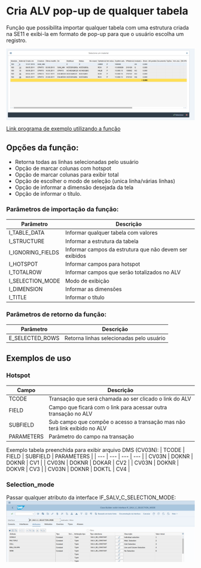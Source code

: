 # Cria ALV pop-up de qualquer tabela
 Função que possibilita importar qualquer tabela com uma estrutura criada na SE11 e exibi-la em formato de pop-up para que o usuário escolha um registro.
 
 <img src="img/alvpopup.png" align=center>
 
[Link programa de exemplo utilizando a função](src/zalvpopup_exemplo.prog.abap)
 
 
 ## Opções da função:
 - Retorna todas as linhas selecionadas pelo usuário
 - Opção de marcar colunas com hotspot
 - Opção de marcar colunas para exibir total
 - Opção de escolher o modo de seleção (unica linha/várias linhas)
 - Opção de informar a dimensão desejada da tela
 - Opção de informar o título.
 
 ### Parâmetros de importação da função:
| Parâmetro | Descrição |
| --- | --- |
| I_TABLE_DATA | Informar qualquer tabela com valores |
| I_STRUCTURE | Informar a estrutura da tabela |
| I_IGNORING_FIELDS | Informar campos da estrutura que não devem ser exibidos |
| I_HOTSPOT | Informar campos para hotspot |
| I_TOTALROW | Informar campos que serão totalizados no ALV |
| I_SELECTION_MODE | Modo de exibição |
| I_DIMENSION | Informar as dimensões |
| I_TITLE | Informar o título |

### Parâmetros de retorno da função:
| Parâmetro | Descrição |
| --- | --- |
| E_SELECTED_ROWS | Retorna linhas selecionadas pelo usuário |

## Exemplos de uso
### Hotspot
| Campo | Descrição |
| --- | --- |
| TCODE | Transação que será chamada ao ser clicado o link do ALV |
| FIELD | Campo que ficará com o link para acessar outra transação no ALV |
| SUBFIELD | Sub campo que compõe o acesso a transação mas não terá link exibido no ALV |
| PARAMETERS | Parâmetro do campo na transação |

Exemplo tabela preenchida para exibir arquivo DMS (CV03N):
| TCODE | FIELD | SUBFIELD | PARAMETERS |
| --- | --- | --- | --- |
| CV03N | DOKNR | DOKNR | CV1 |
| CV03N | DOKNR | DOKAR | CV2 |
| CV03N | DOKNR | DOKVR | CV3 |
| CV03N | DOKNR | DOKTL | CV4 |

### Selection_mode
Passar qualquer atributo da interface IF_SALV_C_SELECTION_MODE:
<img src="img/interface_selection_mode.png" align=center>










 
 

